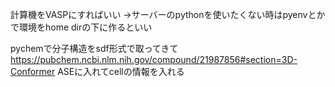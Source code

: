 計算機をVASPにすればいい
→サーバーのpythonを使いたくない時はpyenvとかで環境をhome dirの下に作るといい

pychemで分子構造をsdf形式で取ってきて https://pubchem.ncbi.nlm.nih.gov/compound/21987856#section=3D-Conformer
ASEに入れてcellの情報を入れる
